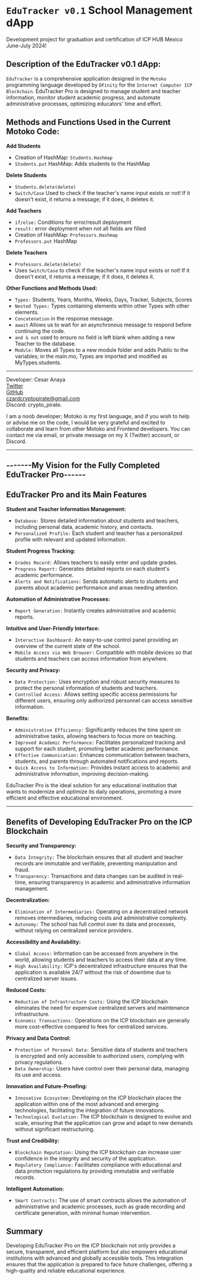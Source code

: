 # `EduTracker v0.1` School Management dApp  
Development project for graduation and certification of ICP HUB Mexico June-July 2024!  
  
## Description of the EduTracker v0.1 dApp:  
`EduTracker` is a comprehensive application designed in the `Motoko` programming language developed by `DFinity` for the `Internet Computer ICP Blockchain`. EduTracker Pro is designed to manage student and teacher information, monitor student academic progress, and automate administrative processes, optimizing educators' time and effort.  
  
## Methods and Functions Used in the Current Motoko Code:  
  
**Add Students**    
- Creation of HashMap: `Students.Hashmap`  
- `Students.put` HashMap: Adds students to the HashMap  
  
**Delete Students**    
- `Students.delete(delete)`  
- `Switch/Case` Used to check if the teacher's name input exists or not! If it doesn't exist, it returns a message; if it does, it deletes it.  

**Add Teachers**    
- `if/else:` Conditions for error/result deployment  
- `result:` error deployment when not all fields are filled  
- Creation of HashMap: `Professors.Hashmap`  
- `Professors.put` HashMap  
  
**Delete Teachers**    
- `Professors.delete(delete)`  
- Uses `Switch/Case` to check if the teacher's name input exists or not! If it doesn't exist, it returns a message; if it does, it deletes it.  
  
**Other Functions and Methods Used:**    
- `Types:` Students, Years, Months, Weeks, Days, Tracker, Subjects, Scores  
- `Nested Types:` Types containing elements within other Types with other elements.  
- `Concatenation` in the response message.  
- `await` Allows us to wait for an asynchronous message to respond before continuing the code.  
- `and & not` used to ensure no field is left blank when adding a new Teacher to the database.  
- `Module:` Moves all Types to a new module folder and adds Public to the variables; in the main.mo, Types are imported and modified as MyTypes.students.  
  
----------------------------------------------------  
Developer: Cesar Anaya    
[Twitter](https://x.com/IC_Pirate)    
[GitHub](https://github.com/Czarean)    
czardcryptopirate@gmail.com    
Discord: crypto_pirate.  

I am a noob developer; Motoko is my first language, and if you wish to help or advise me on the code, I would be very grateful and excited to collaborate and learn from other Motoko and Frontend developers. You can contact me via email, or private message on my X (Twitter) account, or Discord.

______________________________________________________________________________________________________________________________________________

## -------My Vision for the Fully Completed EduTracker Pro------

## EduTracker Pro and its Main Features    
**Student and Teacher Information Management:**    
- `Database:` Stores detailed information about students and teachers, including personal data, academic history, and contacts.  
- `Personalized Profile:` Each student and teacher has a personalized profile with relevant and updated information.  
  
**Student Progress Tracking:**    
- `Grades Record:` Allows teachers to easily enter and update grades.  
- `Progress Report:` Generates detailed reports on each student's academic performance.  
- `Alerts and Notifications:` Sends automatic alerts to students and parents about academic performance and areas needing attention.  
  
**Automation of Administrative Processes:**    
- `Report Generation:` Instantly creates administrative and academic reports.  
  
**Intuitive and User-Friendly Interface:**    
- `Interactive Dashboard:` An easy-to-use control panel providing an overview of the current state of the school.  
- `Mobile Access via Web Browser:` Compatible with mobile devices so that students and teachers can access information from anywhere.  
  
**Security and Privacy:**    
- `Data Protection:` Uses encryption and robust security measures to protect the personal information of students and teachers.  
- `Controlled Access:` Allows setting specific access permissions for different users, ensuring only authorized personnel can access sensitive information.  
  
**Benefits:**    
- `Administrative Efficiency:` Significantly reduces the time spent on administrative tasks, allowing teachers to focus more on teaching.  
- `Improved Academic Performance:` Facilitates personalized tracking and support for each student, promoting better academic performance.  
- `Effective Communication:` Enhances communication between teachers, students, and parents through automated notifications and reports.  
- `Quick Access to Information:` Provides instant access to academic and administrative information, improving decision-making.  
  
EduTracker Pro is the ideal solution for any educational institution that wants to modernize and optimize its daily operations, promoting a more efficient and effective educational environment.

______________________________________________________________________________________________________________________________________________

## Benefits of Developing EduTracker Pro on the ICP Blockchain  

**Security and Transparency:**    
- `Data Integrity:` The blockchain ensures that all student and teacher records are immutable and verifiable, preventing manipulation and fraud.  
- `Transparency:` Transactions and data changes can be audited in real-time, ensuring transparency in academic and administrative information management.  
  
**Decentralization:**    
- `Elimination of Intermediaries:` Operating on a decentralized network removes intermediaries, reducing costs and administrative complexity.  
- `Autonomy:` The school has full control over its data and processes, without relying on centralized service providers.  
  
**Accessibility and Availability:**    
- `Global Access:` Information can be accessed from anywhere in the world, allowing students and teachers to access their data at any time.  
- `High Availability:` ICP's decentralized infrastructure ensures that the application is available 24/7 without the risk of downtime due to centralized server issues.  
  
**Reduced Costs:**    
- `Reduction of Infrastructure Costs:` Using the ICP blockchain eliminates the need for expensive centralized servers and maintenance infrastructure.  
- `Economic Transactions:` Operations on the ICP blockchain are generally more cost-effective compared to fees for centralized services.  
  
**Privacy and Data Control:**    
- `Protection of Personal Data:` Sensitive data of students and teachers is encrypted and only accessible to authorized users, complying with privacy regulations.  
- `Data Ownership:` Users have control over their personal data, managing its use and access.  
  
**Innovation and Future-Proofing:**    
- `Innovative Ecosystem:` Developing on the ICP blockchain places the application within one of the most advanced and emerging technologies, facilitating the integration of future innovations.  
- `Technological Evolution:` The ICP blockchain is designed to evolve and scale, ensuring that the application can grow and adapt to new demands without significant restructuring.  
  
**Trust and Credibility:**    
- `Blockchain Reputation:` Using the ICP blockchain can increase user confidence in the integrity and security of the application.  
- `Regulatory Compliance:` Facilitates compliance with educational and data protection regulations by providing immutable and verifiable records.  

**Intelligent Automation:**    
- `Smart Contracts:` The use of smart contracts allows the automation of administrative and academic processes, such as grade recording and certificate generation, with minimal human intervention.

## Summary  
Developing EduTracker Pro on the ICP blockchain not only provides a secure, transparent, and efficient platform but also empowers educational institutions with advanced and globally accessible tools. This integration ensures that the application is prepared to face future challenges, offering a high-quality and reliable educational experience.
